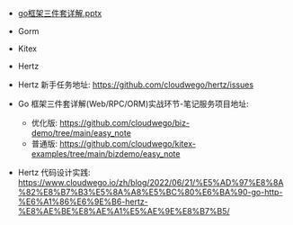 - [go框架三件套详解.pptx](https://bytedance.feishu.cn/file/boxcnKHOoYmud2SuUGmhFaGbjVb)



- Gorm
- Kitex
- Hertz

- Hertz 新手任务地址: <https://github.com/cloudwego/hertz/issues> 
- Go 框架三件套详解(Web/RPC/ORM)实战环节-笔记服务项目地址: 
	- 优化版: <https://github.com/cloudwego/biz-demo/tree/main/easy_note> 
	- 普通版: <https://github.com/cloudwego/kitex-examples/tree/main/bizdemo/easy_note>
- Hertz 代码设计实践: <https://www.cloudwego.io/zh/blog/2022/06/21/%E5%AD%97%E8%8A%82%E8%B7%B3%E5%8A%A8%E5%BC%80%E6%BA%90-go-http-%E6%A1%86%E6%9E%B6-hertz-%E8%AE%BE%E8%AE%A1%E5%AE%9E%E8%B7%B5/>
